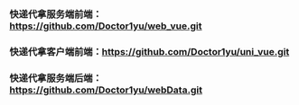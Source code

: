 ### 快递代拿服务端前端：https://github.com/Doctor1yu/web_vue.git

### 快递代拿客户端前端：https://github.com/Doctor1yu/uni_vue.git

### 快递代拿服务端后端：https://github.com/Doctor1yu/webData.git
